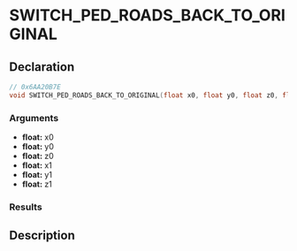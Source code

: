 # SWITCH_PED_ROADS_BACK_TO_ORIGINAL

## Declaration
```cpp
// 0x6AA20B7E
void SWITCH_PED_ROADS_BACK_TO_ORIGINAL(float x0, float y0, float z0, float x1, float y1, float z1);
```

### Arguments
- **float:** x0
- **float:** y0
- **float:** z0
- **float:** x1
- **float:** y1
- **float:** z1

### Results

## Description
